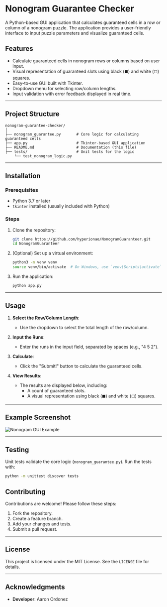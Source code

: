 # Nonogram Guarantee Checker

A Python-based GUI application that calculates guaranteed cells in a row or column of a nonogram puzzle. The application provides a user-friendly interface to input puzzle parameters and visualize guaranteed cells.

## Features

- Calculate guaranteed cells in nonogram rows or columns based on user input.
- Visual representation of guaranteed slots using black (`⬛`) and white (`⬜`) squares.
- Easy-to-use GUI built with Tkinter.
- Dropdown menu for selecting row/column lengths.
- Input validation with error feedback displayed in real time.

---

## Project Structure

```
nonogram-guarantee-checker/
│
├── nonogram_guarantee.py       # Core logic for calculating guaranteed cells
├── app.py                      # Tkinter-based GUI application
├── README.md                   # Documentation (this file)
├── tests/                      # Unit tests for the logic
    └── test_nonogram_logic.py
```

---

## Installation

### Prerequisites
- Python 3.7 or later
- `tkinter` installed (usually included with Python)

### Steps

1. Clone the repository:
   ```bash
   git clone https://github.com/hyperionao/NonogramGuaranteer.git
   cd NonogramGuaranteer
   ```

2. (Optional) Set up a virtual environment:
   ```bash
   python3 -m venv venv
   source venv/bin/activate  # On Windows, use `venv\Scripts\activate`
   ```

3. Run the application:
   ```bash
   python app.py
   ```

---

## Usage

1. **Select the Row/Column Length**:
   - Use the dropdown to select the total length of the row/column.

2. **Input the Runs**:
   - Enter the runs in the input field, separated by spaces (e.g., "4 5 2").

3. **Calculate**:
   - Click the "Submit!" button to calculate the guaranteed cells.

4. **View Results**:
   - The results are displayed below, including:
     - A count of guaranteed slots.
     - A visual representation using black (`⬛`) and white (`⬜`) squares.

---

## Example Screenshot
![Nonogram GUI Example](https://ibb.co/5nmsDL7)

---

## Testing

Unit tests validate the core logic (`nonogram_guarantee.py`). Run the tests with:
```bash
python -m unittest discover tests
```

## Contributing

Contributions are welcome! Please follow these steps:
1. Fork the repository.
2. Create a feature branch.
3. Add your changes and tests.
4. Submit a pull request.

---

## License

This project is licensed under the MIT License. See the `LICENSE` file for details.

---

## Acknowledgments

- **Developer**: Aaron Ordonez
```